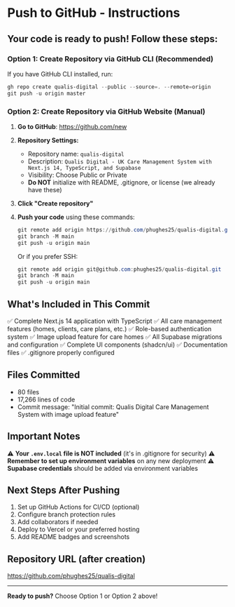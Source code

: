 # Push to GitHub - Instructions

## Your code is ready to push! Follow these steps:

### Option 1: Create Repository via GitHub CLI (Recommended)

If you have GitHub CLI installed, run:
```powershell
gh repo create qualis-digital --public --source=. --remote=origin
git push -u origin master
```

### Option 2: Create Repository via GitHub Website (Manual)

1. **Go to GitHub**: https://github.com/new

2. **Repository Settings:**
   - Repository name: `qualis-digital`
   - Description: `Qualis Digital - UK Care Management System with Next.js 14, TypeScript, and Supabase`
   - Visibility: Choose Public or Private
   - **Do NOT** initialize with README, .gitignore, or license (we already have these)

3. **Click "Create repository"**

4. **Push your code** using these commands:
   ```powershell
   git remote add origin https://github.com/phughes25/qualis-digital.git
   git branch -M main
   git push -u origin main
   ```

   Or if you prefer SSH:
   ```powershell
   git remote add origin git@github.com:phughes25/qualis-digital.git
   git branch -M main
   git push -u origin main
   ```

## What's Included in This Commit

✅ Complete Next.js 14 application with TypeScript
✅ All care management features (homes, clients, care plans, etc.)
✅ Role-based authentication system
✅ Image upload feature for care homes
✅ All Supabase migrations and configuration
✅ Complete UI components (shadcn/ui)
✅ Documentation files
✅ .gitignore properly configured

## Files Committed

- 80 files
- 17,266 lines of code
- Commit message: "Initial commit: Qualis Digital Care Management System with image upload feature"

## Important Notes

⚠️ **Your `.env.local` file is NOT included** (it's in .gitignore for security)
⚠️ **Remember to set up environment variables** on any new deployment
⚠️ **Supabase credentials** should be added via environment variables

## Next Steps After Pushing

1. Set up GitHub Actions for CI/CD (optional)
2. Configure branch protection rules
3. Add collaborators if needed
4. Deploy to Vercel or your preferred hosting
5. Add README badges and screenshots

## Repository URL (after creation)
https://github.com/phughes25/qualis-digital

---

**Ready to push?** Choose Option 1 or Option 2 above!

